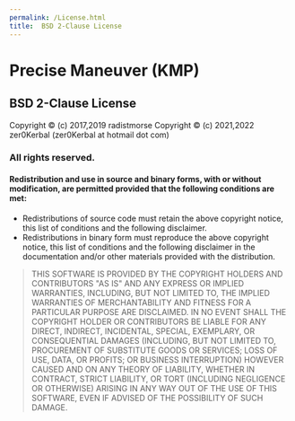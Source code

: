 ```yaml
---
permalink: /License.html
title:  BSD 2-Clause License
---
```


<!-- 404.md v1.0.0.0
Precise Maneuver (KMP)
created: 01 Feb 2022
updated: 20 Feb 2022 -->

# Precise Maneuver (KMP)

## BSD 2-Clause License

Copyright © (c) 2017,2019 radistmorse
Copyright © (c) 2021,2022 zer0Kerbal (zer0Kerbal at hotmail dot com)

### All rights reserved.

#### Redistribution and use in source and binary forms, with or without modification, are permitted provided that the following conditions are met:

* Redistributions of source code must retain the above copyright notice, this list of conditions and the following disclaimer.
* Redistributions in binary form must reproduce the above copyright notice, this list of conditions and the following disclaimer in the documentation and/or other materials provided with the distribution.

> THIS SOFTWARE IS PROVIDED BY THE COPYRIGHT HOLDERS AND CONTRIBUTORS "AS IS" AND ANY EXPRESS OR IMPLIED WARRANTIES, INCLUDING, BUT NOT LIMITED TO, THE IMPLIED WARRANTIES OF MERCHANTABILITY AND FITNESS FOR A PARTICULAR PURPOSE ARE DISCLAIMED. IN NO EVENT SHALL THE COPYRIGHT HOLDER OR CONTRIBUTORS BE LIABLE FOR ANY DIRECT, INDIRECT, INCIDENTAL, SPECIAL, EXEMPLARY, OR CONSEQUENTIAL DAMAGES (INCLUDING, BUT NOT LIMITED TO, PROCUREMENT OF SUBSTITUTE GOODS OR SERVICES; LOSS OF USE, DATA, OR PROFITS; OR BUSINESS INTERRUPTION) HOWEVER CAUSED AND ON ANY THEORY OF LIABILITY, WHETHER IN CONTRACT, STRICT LIABILITY, OR TORT (INCLUDING NEGLIGENCE OR OTHERWISE) ARISING IN ANY WAY OUT OF THE USE OF THIS SOFTWARE, EVEN IF ADVISED OF THE POSSIBILITY OF SUCH DAMAGE.

<!-- this file CC BY-NC-ND 3.0 Unported by zer0Kerbal -->
